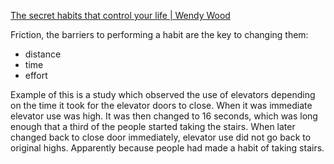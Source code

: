 [The secret habits that control your life | Wendy Wood](https://www.youtube.com/watch?v=Ywec1MbeQDk)

Friction, the barriers to performing a habit are the key to changing them:
- distance
- time
- effort

Example of this is a study which observed the use of elevators depending on the time it took for the elevator doors to close. When it was immediate elevator use was high. It was then changed to 16 seconds, which was long enough that a third of the people started taking the stairs. When later changed back to close door immediately, elevator use did not go back to original highs. Apparently because people had made a habit of taking stairs.